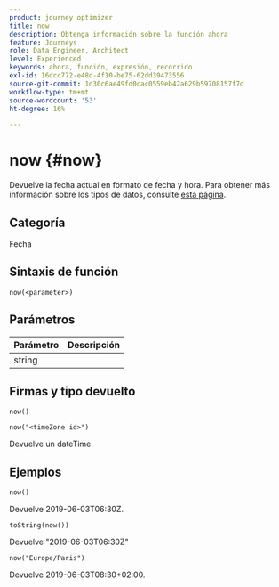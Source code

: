 ```yaml
---
product: journey optimizer
title: now
description: Obtenga información sobre la función ahora
feature: Journeys
role: Data Engineer, Architect
level: Experienced
keywords: ahora, función, expresión, recorrido
exl-id: 16dcc772-e48d-4f10-be75-62dd39473556
source-git-commit: 1d30c6ae49fd0cac0559eb42a629b59708157f7d
workflow-type: tm+mt
source-wordcount: '53'
ht-degree: 16%

---
```


# now {#now}

Devuelve la fecha actual en formato de fecha y hora. Para obtener más información sobre los tipos de datos, consulte [esta página](../expression/data-types.md).

## Categoría

Fecha

## Sintaxis de función

`now(<parameter>)`

## Parámetros

| Parámetro | Descripción |
|--- |--- |
| string |  |

## Firmas y tipo devuelto

`now()`

`now("<timeZone id>")`

Devuelve un dateTime.

## Ejemplos

`now()`

Devuelve 2019-06-03T06:30Z.

`toString(now())`

Devuelve &quot;2019-06-03T06:30Z&quot;

`now("Europe/Paris")`

Devuelve 2019-06-03T08:30+02:00.
